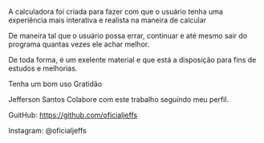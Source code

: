 A calculadora foi criada para fazer com que o usuário tenha uma experiência mais interativa e realista na maneira de calcular

De maneira tal que o usuário possa errar, continuar e até mesmo sair do programa quantas vezes ele achar melhor.

De toda forma, é um exelente material e que está a disposição para fins de estudos e melhorias.

Tenha um bom uso 
Gratidão

Jefferson Santos
Colabore com este trabalho seguindo meu perfil.


GuitHub:
https://github.com/oficialjeffs


Instagram:
@oficialjeffs
